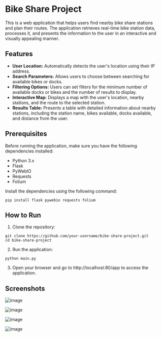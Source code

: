 # Bike Share Project

This is a web application that helps users find nearby bike share stations and plan their routes. The application retrieves real-time bike station data, processes it, and presents the information to the user in an interactive and visually appealing manner.

## Features

- **User Location:** Automatically detects the user's location using their IP address.
- **Search Parameters:** Allows users to choose between searching for available bikes or docks.
- **Filtering Options:** Users can set filters for the minimum number of available docks or bikes and the number of results to display.
- **Interactive Map:** Displays a map with the user's location, nearby stations, and the route to the selected station.
- **Results Table:** Presents a table with detailed information about nearby stations, including the station name, bikes available, docks available, and distance from the user.

## Prerequisites

Before running the application, make sure you have the following dependencies installed:

- Python 3.x
- Flask
- PyWebIO
- Requests
- Folium

Install the dependencies using the following command:

```
pip install flask pywebio requests folium
```

## How to Run

1. Clone the repository:
```
git clone https://github.com/your-username/bike-share-project.git
cd bike-share-project
```

2. Run the application:
```
python main.py
```

3. Open your browser and go to http://localhost:80/app to access the application.

## Screenshots

![image](https://github.com/vicmir/bikeshareApp/assets/79836020/f7175a45-8388-4463-88ec-0c782570b68d)

![image](https://github.com/vicmir/bikeshareApp/assets/79836020/ddcca8e3-0cfc-4e6d-86e3-bd5073c0e2a3)

![image](https://github.com/vicmir/bikeshareApp/assets/79836020/0af84c1e-1d6a-4dec-9ba9-f8506624fe8c)

![image](https://github.com/vicmir/bikeshareApp/assets/79836020/62bc88b0-7a1d-4dbb-ac07-486a7d70ac5f)
